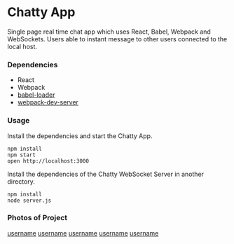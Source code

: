 Chatty App
=====================

Single page real time chat app which uses React, Babel, Webpack and WebSockets. Users able to instant message to other users connected to the local host.

### Dependencies

* React
* Webpack
* [babel-loader](https://github.com/babel/babel-loader)
* [webpack-dev-server](https://github.com/webpack/webpack-dev-server)


### Usage

Install the dependencies and start the Chatty App.

```
npm install
npm start
open http://localhost:3000
```

Install the dependencies of the Chatty WebSocket Server in another directory.

```
npm install
node server.js
```

### Photos of Project

[username](https://github.com/romelt777/chattyApp/blob/master/docs/changing_username.png)
[username](https://github.com/romelt777/chattyApp/blob/master/docs/changing_username2.png)
[username](https://github.com/romelt777/chattyApp/blob/master/docs/display_gif.png)
[username](https://github.com/romelt777/chattyApp/blob/master/docs/display_photo.png)
[username](https://github.com/romelt777/chattyApp/blob/master/docs/users_disconnecting.png)




